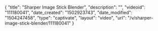 {
    "title": "Sharper Image Stick Blender",
    "description": "",
    "videoid": "111180041",
    "date_created": "1502923743",
    "date_modified": "1504247458",
    "type": "captivate",
    "layout": "video",
    "url": "\/v\/sharper-image-stick-blender\/111180041"
}